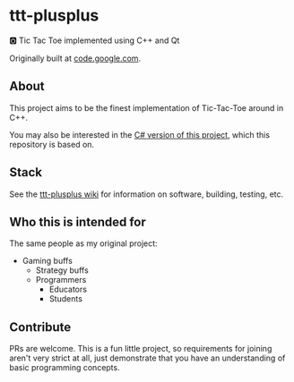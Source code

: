 # ttt-plusplus

:o2: Tic Tac Toe implemented using C++ and Qt

Originally built at [code.google.com](http://code.google.com/p/ttt-plusplus).

## About

This project aims to be the finest implementation of Tic-Tac-Toe around in C++.

You may also be interested in the [C# version of this project](https://github.com/avindra/tic-tac-toe-dotnet), which this repository is based on.

## Stack

See the [ttt-plusplus wiki](https://github.com/avindra/ttt-plusplus/wiki) for information on software, building, testing, etc.

## Who this is intended for

The same people as my original project:

 * Gaming buffs
   * Strategy buffs
   * Programmers
     * Educators
     * Students

## Contribute

PRs are welcome. This is a fun little project, so requirements for joining aren't very strict at all, just demonstrate that you have an understanding of basic programming concepts.
